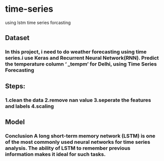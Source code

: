 # time-series
using lstm time series forcasting
## Dataset
### In this project, i need to do weather forecasting using time series.i use Keras and Recurrent Neural Network(RNN). Predict the temperature column ‘ _tempm’ for Delhi, using Time Series Forecasting
## Steps:
### 1.clean the data 2.remove nan value 3.seperate the features and labels 4.scaling
## Model
### Conclusion A long short-term memory network (LSTM) is one of the most commonly used neural networks for time series analysis. The ability of LSTM to remember previous information makes it ideal for such tasks.
